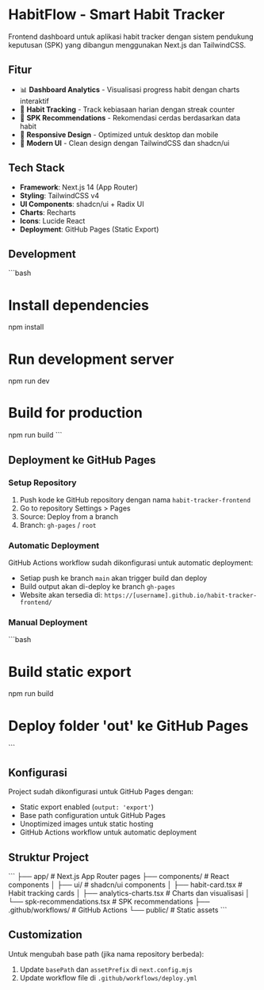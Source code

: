 # HabitFlow - Smart Habit Tracker

Frontend dashboard untuk aplikasi habit tracker dengan sistem pendukung keputusan (SPK) yang dibangun menggunakan Next.js dan TailwindCSS.

## Fitur

- 📊 **Dashboard Analytics** - Visualisasi progress habit dengan charts interaktif
- 🎯 **Habit Tracking** - Track kebiasaan harian dengan streak counter
- 🧠 **SPK Recommendations** - Rekomendasi cerdas berdasarkan data habit
- 📱 **Responsive Design** - Optimized untuk desktop dan mobile
- 🎨 **Modern UI** - Clean design dengan TailwindCSS dan shadcn/ui

## Tech Stack

- **Framework**: Next.js 14 (App Router)
- **Styling**: TailwindCSS v4
- **UI Components**: shadcn/ui + Radix UI
- **Charts**: Recharts
- **Icons**: Lucide React
- **Deployment**: GitHub Pages (Static Export)

## Development

\`\`\`bash
# Install dependencies
npm install

# Run development server
npm run dev

# Build for production
npm run build
\`\`\`

## Deployment ke GitHub Pages

### Setup Repository

1. Push kode ke GitHub repository dengan nama `habit-tracker-frontend`
2. Go to repository Settings > Pages
3. Source: Deploy from a branch
4. Branch: `gh-pages` / `root`

### Automatic Deployment

GitHub Actions workflow sudah dikonfigurasi untuk automatic deployment:
- Setiap push ke branch `main` akan trigger build dan deploy
- Build output akan di-deploy ke branch `gh-pages`
- Website akan tersedia di: `https://[username].github.io/habit-tracker-frontend/`

### Manual Deployment

\`\`\`bash
# Build static export
npm run build

# Deploy folder 'out' ke GitHub Pages
\`\`\`

## Konfigurasi

Project sudah dikonfigurasi untuk GitHub Pages dengan:
- Static export enabled (`output: 'export'`)
- Base path configuration untuk GitHub Pages
- Unoptimized images untuk static hosting
- GitHub Actions workflow untuk automatic deployment

## Struktur Project

\`\`\`
├── app/                    # Next.js App Router pages
├── components/            # React components
│   ├── ui/               # shadcn/ui components
│   ├── habit-card.tsx    # Habit tracking cards
│   ├── analytics-charts.tsx # Charts dan visualisasi
│   └── spk-recommendations.tsx # SPK recommendations
├── .github/workflows/    # GitHub Actions
└── public/              # Static assets
\`\`\`

## Customization

Untuk mengubah base path (jika nama repository berbeda):
1. Update `basePath` dan `assetPrefix` di `next.config.mjs`
2. Update workflow file di `.github/workflows/deploy.yml`
